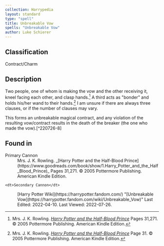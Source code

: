 ```yaml
---
collection: Harrypedia
layout: standard
type: "spell"
title: Unbreakable Vow
spells: "Unbreakable Vow"
author: Luke Schierer
---
```


## Classification

Contract/Charm

## Description

Two people, one of whom is making the vow and the other receiving it, kneel
facing each other, and clasp hands.[^220726-6] A third acts as "bonder" and
holds his/her wand to their hands.[^220726-7] I am unsure if there are always
three clauses, or if the number of clauses may vary.

This forms an unbreakable magical contract, and any violation of the resulting
vow/contract results in the death of the breaker (the one who made the
vow).[^220726-8]

[^220726-6]:
    Mrs. J. K. Rowling.
    _[Harry Potter and the Half-Blood Prince](https://www.goodreads.com/book/show/1.Harry_Potter_and_the_Half_Blood_Prince)_
    Pages 31,271.
    © 2005 Pottermore Publishing. American Kindle Edition.

[^220726-7]:
    Mrs. J. K. Rowling.
    _[Harry Potter and the Half-Blood Prince](https://www.goodreads.com/book/show/1.Harry_Potter_and_the_Half_Blood_Prince)_
    Page 31.
    © 2005 Pottermore Publishing. American Kindle Edition.

[^220726-7]:
    Mrs. J. K. Rowling.
    _[Harry Potter and the Half-Blood Prince](https://www.goodreads.com/book/show/1.Harry_Potter_and_the_Half_Blood_Prince)_
    Page 271.
    © 2005 Pottermore Publishing. American Kindle Edition.

## Found in

<dl>

<dt>Primary Cannon</dt>
<dd>Mrs. J. K. Rowling.
    _[Harry Potter and the Half-Blood Prince](https://www.goodreads.com/book/show/1.Harry_Potter_and_the_Half_Blood_Prince)_
    Pages 31,271.
    © 2005 Pottermore Publishing. American Kindle Edition.</dd>

    <dt>Secondary Cannon</dt>

<dd>[Harry Potter Wiki](https://harrypotter.fandom.com/)
    "[Unbreakable Vow](https://harrypotter.fandom.com/wiki/Unbreakable_Vow)"
    Last Edited: 2022-04-10. Last Viewed: 2022-07-26.</dd>
</dl>
